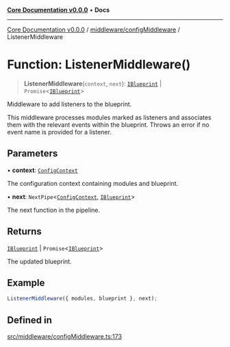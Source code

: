 [**Core Documentation v0.0.0**](../../../README.md) • **Docs**

***

[Core Documentation v0.0.0](../../../modules.md) / [middleware/configMiddleware](../README.md) / ListenerMiddleware

# Function: ListenerMiddleware()

> **ListenerMiddleware**(`context`, `next`): [`IBlueprint`](../../../definitions/type-aliases/IBlueprint.md) \| `Promise`\<[`IBlueprint`](../../../definitions/type-aliases/IBlueprint.md)\>

Middleware to add listeners to the blueprint.

This middleware processes modules marked as listeners and associates them with the relevant
events within the blueprint. Throws an error if no event name is provided for a listener.

## Parameters

• **context**: [`ConfigContext`](../../../definitions/interfaces/ConfigContext.md)

The configuration context containing modules and blueprint.

• **next**: `NextPipe`\<[`ConfigContext`](../../../definitions/interfaces/ConfigContext.md), [`IBlueprint`](../../../definitions/type-aliases/IBlueprint.md)\>

The next function in the pipeline.

## Returns

[`IBlueprint`](../../../definitions/type-aliases/IBlueprint.md) \| `Promise`\<[`IBlueprint`](../../../definitions/type-aliases/IBlueprint.md)\>

The updated blueprint.

## Example

```typescript
ListenerMiddleware({ modules, blueprint }, next);
```

## Defined in

[src/middleware/configMiddleware.ts:173](https://github.com/stonemjs/core/blob/be89f756f02a94c320588453a86b3e95bc4e060f/src/middleware/configMiddleware.ts#L173)

